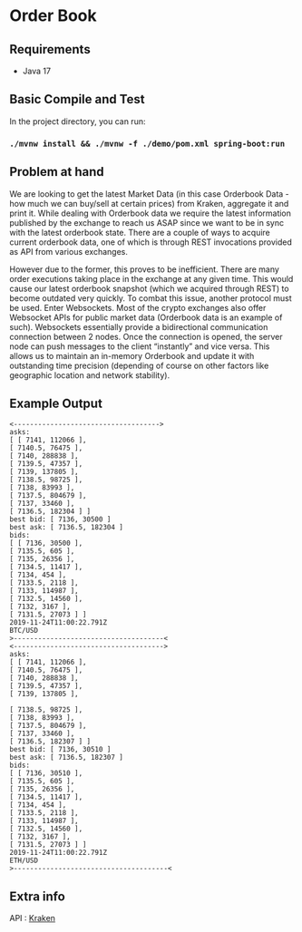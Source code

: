 # Order Book
## Requirements
- Java 17
## Basic Compile and Test
In the project directory, you can run:
### `./mvnw install && ./mvnw -f ./demo/pom.xml spring-boot:run`

## Problem at hand
We are looking to get the latest Market Data (in this case Orderbook Data - how much we can buy/sell at certain prices) from Kraken, aggregate it and print it. While dealing with Orderbook data we require the latest information published by the exchange to reach us ASAP since we want to be in sync with the latest orderbook
state. There are a couple of ways to acquire current orderbook data, one of which is through REST invocations provided as API from various exchanges.

However due to the former, this proves to be inefficient. There are many order executions taking place in the exchange at any given time. This would cause our latest
orderbook snapshot (which we acquired through REST) to become outdated very quickly. To combat this issue, another protocol must be used. Enter Websockets.
Most of the crypto exchanges also offer Websocket APIs for public market data (Orderbook data is an example of such). Websockets essentially provide a
bidirectional communication connection between 2 nodes. Once the connection is opened, the server node can push messages to the client “instantly” and vice versa.
This allows us to maintain an in-memory Orderbook and update it with outstanding time precision (depending of course on other factors like geographic location and
network stability).

## Example Output
```
<------------------------------------>
asks:
[ [ 7141, 112066 ],
[ 7140.5, 76475 ],
[ 7140, 288838 ],
[ 7139.5, 47357 ],
[ 7139, 137805 ],
[ 7138.5, 98725 ],
[ 7138, 83993 ],
[ 7137.5, 804679 ],
[ 7137, 33460 ],
[ 7136.5, 182304 ] ]
best bid: [ 7136, 30500 ]
best ask: [ 7136.5, 182304 ]
bids:
[ [ 7136, 30500 ],
[ 7135.5, 605 ],
[ 7135, 26356 ],
[ 7134.5, 11417 ],
[ 7134, 454 ],
[ 7133.5, 2118 ],
[ 7133, 114987 ],
[ 7132.5, 14560 ],
[ 7132, 3167 ],
[ 7131.5, 27073 ] ]
2019-11-24T11:00:22.791Z
BTC/USD
>-------------------------------------<
<------------------------------------->
asks:
[ [ 7141, 112066 ],
[ 7140.5, 76475 ],
[ 7140, 288838 ],
[ 7139.5, 47357 ],
[ 7139, 137805 ],

[ 7138.5, 98725 ],
[ 7138, 83993 ],
[ 7137.5, 804679 ],
[ 7137, 33460 ],
[ 7136.5, 182307 ] ]
best bid: [ 7136, 30510 ]
best ask: [ 7136.5, 182307 ]
bids:
[ [ 7136, 30510 ],
[ 7135.5, 605 ],
[ 7135, 26356 ],
[ 7134.5, 11417 ],
[ 7134, 454 ],
[ 7133.5, 2118 ],
[ 7133, 114987 ],
[ 7132.5, 14560 ],
[ 7132, 3167 ],
[ 7131.5, 27073 ] ]
2019-11-24T11:00:22.791Z
ETH/USD
>--------------------------------------<
```

## Extra info
API : [Kraken](https://docs.kraken.com/websockets/)
